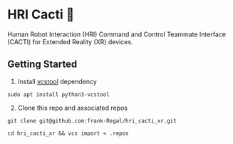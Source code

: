 # HRI Cacti :cactus:
Human Robot Interaction (HRI) Command and Control Teammate Interface (CACTI) for Extended Reality (XR) devices.

## Getting Started
1. Install [vcstool](https://github.com/dirk-thomas/vcstool) dependency
```
sudo apt install python3-vcstool
```
2. Clone this repo and associated repos
```
git clone git@github.com:frank-Regal/hri_cacti_xr.git
```
```
cd hri_cacti_xr && vcs import < .repos
```
